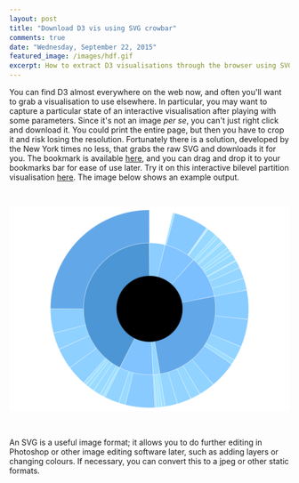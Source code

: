 ```yaml
---
layout: post
title: "Download D3 vis using SVG crowbar"
comments: true
date: "Wednesday, September 22, 2015"
featured_image: /images/hdf.gif
excerpt: How to extract D3 visualisations through the browser using SVG crowbar 
---
```


You can find D3 almost everywhere on the web now, and often you'll want to grab a visualisation to use elsewhere. In particular, you may want to capture a particular state of an interactive visualisation after playing with some parameters. Since it's not an image *per se*, you can't just right click and download it. You could print the entire page, but then you have to crop it and risk losing the resolution. Fortunately there is a solution, developed by the New York times no less, that grabs the raw SVG and downloads it for you. The bookmark is available [here](http://nytimes.github.io/svg-crowbar/), and you can drag and drop it to your bookmarks bar for ease of use later. Try it on this interactive bilevel partition visualisation [here](http://bl.ocks.org/mbostock/5944371). The image below shows an example output.


<br><center>
![bilevel-partition](/images/bilevel-partition.svg)
</center><br>


An SVG is a useful image format; it allows you to do further editing in Photoshop or other image editing software later, such as adding layers or changing colours. If necessary, you can convert this to a jpeg or other static formats. 

